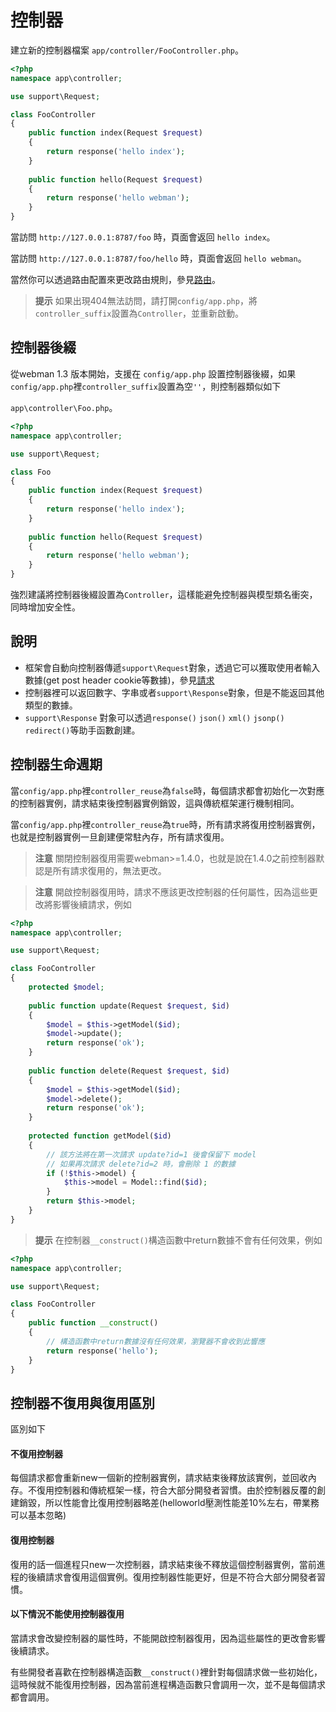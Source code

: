 # 控制器

建立新的控制器檔案 `app/controller/FooController.php`。

```php
<?php
namespace app\controller;

use support\Request;

class FooController
{
    public function index(Request $request)
    {
        return response('hello index');
    }
    
    public function hello(Request $request)
    {
        return response('hello webman');
    }
}
```

當訪問 `http://127.0.0.1:8787/foo` 時，頁面會返回 `hello index`。

當訪問 `http://127.0.0.1:8787/foo/hello` 時，頁面會返回 `hello webman`。

當然你可以透過路由配置來更改路由規則，參見[路由](route.md)。

> **提示**
> 如果出現404無法訪問，請打開`config/app.php`，將`controller_suffix`設置為`Controller`，並重新啟動。

## 控制器後綴
從webman 1.3 版本開始，支援在 `config/app.php` 設置控制器後綴，如果`config/app.php`裡`controller_suffix`設置為空`''`，則控制器類似如下

`app\controller\Foo.php`。

```php
<?php
namespace app\controller;

use support\Request;

class Foo
{
    public function index(Request $request)
    {
        return response('hello index');
    }
    
    public function hello(Request $request)
    {
        return response('hello webman');
    }
}
```

強烈建議將控制器後綴設置為`Controller`，這樣能避免控制器與模型類名衝突，同時增加安全性。

## 說明

- 框架會自動向控制器傳遞`support\Request`對象，透過它可以獲取使用者輸入數據(get post header cookie等數據)，參見[請求](request.md)
- 控制器裡可以返回數字、字串或者`support\Response`對象，但是不能返回其他類型的數據。
- `support\Response` 對象可以透過`response()` `json()` `xml()` `jsonp()` `redirect()`等助手函數創建。

## 控制器生命週期

當`config/app.php`裡`controller_reuse`為`false`時，每個請求都會初始化一次對應的控制器實例，請求結束後控制器實例銷毀，這與傳統框架運行機制相同。

當`config/app.php`裡`controller_reuse`為`true`時，所有請求將復用控制器實例，也就是控制器實例一旦創建便常駐內存，所有請求復用。

> **注意**
> 關閉控制器復用需要webman>=1.4.0，也就是說在1.4.0之前控制器默認是所有請求復用的，無法更改。

> **注意**
> 開啟控制器復用時，請求不應該更改控制器的任何屬性，因為這些更改將影響後續請求，例如

```php
<?php
namespace app\controller;

use support\Request;

class FooController
{
    protected $model;
    
    public function update(Request $request, $id)
    {
        $model = $this->getModel($id);
        $model->update();
        return response('ok');
    }
    
    public function delete(Request $request, $id)
    {
        $model = $this->getModel($id);
        $model->delete();
        return response('ok');
    }
    
    protected function getModel($id)
    {
        // 該方法將在第一次請求 update?id=1 後會保留下 model
        // 如果再次請求 delete?id=2 時，會刪除 1 的數據
        if (!$this->model) {
            $this->model = Model::find($id);
        }
        return $this->model;
    }
}
```

> **提示**
> 在控制器`__construct()`構造函數中return數據不會有任何效果，例如

```php
<?php
namespace app\controller;

use support\Request;

class FooController
{
    public function __construct()
    {
        // 構造函數中return數據沒有任何效果，瀏覽器不會收到此響應
        return response('hello'); 
    }
}
```

## 控制器不復用與復用區別
區別如下

#### 不復用控制器
每個請求都會重新new一個新的控制器實例，請求結束後釋放該實例，並回收內存。不復用控制器和傳統框架一樣，符合大部分開發者習慣。由於控制器反覆的創建銷毀，所以性能會比復用控制器略差(helloworld壓測性能差10%左右，帶業務可以基本忽略)

#### 復用控制器
復用的話一個進程只new一次控制器，請求結束後不釋放這個控制器實例，當前進程的後續請求會復用這個實例。復用控制器性能更好，但是不符合大部分開發者習慣。

#### 以下情況不能使用控制器復用
當請求會改變控制器的屬性時，不能開啟控制器復用，因為這些屬性的更改會影響後續請求。

有些開發者喜歡在控制器構造函數`__construct()`裡針對每個請求做一些初始化，這時候就不能復用控制器，因為當前進程構造函數只會調用一次，並不是每個請求都會調用。
